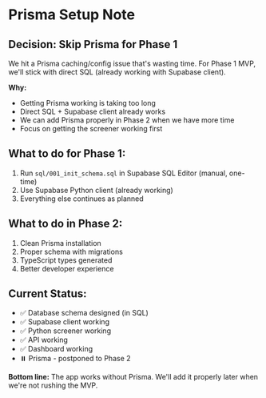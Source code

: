 # Prisma Setup Note

## Decision: Skip Prisma for Phase 1

We hit a Prisma caching/config issue that's wasting time. For Phase 1 MVP, we'll stick with direct SQL (already working with Supabase client).

**Why:**
- Getting Prisma working is taking too long
- Direct SQL + Supabase client already works
- We can add Prisma properly in Phase 2 when we have more time
- Focus on getting the screener working first

## What to do for Phase 1:

1. Run `sql/001_init_schema.sql` in Supabase SQL Editor (manual, one-time)
2. Use Supabase Python client (already working)
3. Everything else continues as planned

## What to do in Phase 2:

1. Clean Prisma installation
2. Proper schema with migrations
3. TypeScript types generated
4. Better developer experience

## Current Status:

- ✅ Database schema designed (in SQL)
- ✅ Supabase client working
- ✅ Python screener working
- ✅ API working
- ✅ Dashboard working
- ⏸️ Prisma - postponed to Phase 2

**Bottom line:** The app works without Prisma. We'll add it properly later when we're not rushing the MVP.
